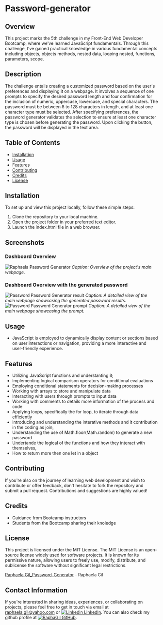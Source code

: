 # Password-generator

## Overview
This project marks the 5th challenge in my Front-End Web Developer Bootcamp, where we've learned JavaScript fundamentals. Through this challenge, I've gained practical knowledge in various fundamental concepts including objects, objects methods, nested data, looping nested, functions, parameters, scope.

## Description
The challenge entails creating a customized password based on the user's preferences and displaying it on a webpage. It involves a sequence of one prompts to specify the desired password length and four confirmation for the inclusion of numeric, uppercase, lowercase, and special characters. The password must be between 8 to 128 characters in length, and at least one character type must be selected. After specifying preferences, the password generator validates the selection to ensure at least one character type is chosen before generating the password. Upon clicking the button, the password will be displayed in the text area.

## Table of Contents
- [Installation](#installation)
- [Usage](#usage)
- [Features](#features)
- [Contributing](#contributing)
- [Credits](#credits)
- [License](#license)

## Installation
To set up and view this project locally, follow these simple steps:

1. Clone the repository to your local machine.
2. Open the project folder in your preferred text editor.
3. Launch the index.html file in a web browser.

## Screenshots
### Dashboard Overview
![Raphaela Password Generator](https://github.com/RaphaGil/Password-generator/assets/128820385/fb255f86-0a67-435f-9748-4d2d6e58d1df)
*Caption: Overview of the project's main webpage.*
### Dashboard Overview with the generated password
![Password Password Generator result](https://github.com/RaphaGil/Password-generator/assets/128820385/42605c87-466a-475e-bc81-3250874fa42d)
*Caption: A detailed view of the main webpage showcasing the generated password results.*
![Password Password Generator prompt](https://github.com/RaphaGil/Password-generator/assets/128820385/940a1c59-d95e-458e-9d1b-f48be6d99bf7)
*Caption: A detailed view of the main webpage showcasing the prompt.*

## Usage
- JavaScript is employed to dynamically display content or sections based on user interactions or navigation, providing a more interactive and user-friendly experience.

## Features
- Utilizing JavaScript functions and understanting it;
- Implementing logical comparison operators for conditional evaluations
- Employing conditional statements for decision-making processes
- Working with arrays to store and manipulate data
- Interacting with users through prompts to input data
- Working with comments to details more information of the process and code
- Applying loops, specifically the for loop, to iterate through data efficiently
- Introducing and understanding the interative methods and it contribution in the coding as join,
- Understanding the use of Math.floor(Math.random) to generate a new password
- Undertande the logical of the functions and how they interact with themselves,
- How to return more then one let in a object


## Contributing
If you're also on the journey of learning web development and wish to contribute or offer feedback, don't hesitate to fork the repository and submit a pull request. Contributions and suggestions are highly valued!

## Credits
- Guidance from Bootcamp instructors
- Students from the Bootcamp sharing their knoledge

## License
This project is licensed under the MIT License. The MIT License is an open-source license widely used for software projects. It is known for its permissive nature, allowing users to freely use, modify, distribute, and sublicense the software without significant legal restrictions.

[Raphaela Gil_Password-Generator](https://raphagil.github.io/Password-generator/) - Raphaela Gil 
## Contact Information
If you're interested in sharing ideas, experiences, or collaborating on projects, please feel free to get in touch via email at raphaela.gil@yahoo.com or [![Linkedin](https://i.stack.imgur.com/gVE0j.png) LinkedIn](https://www.linkedin.com/in/raphaela-do-amaral-gil-0a9bb945/ ). You can also check my github profile at [![RaphaGil](https://i.stack.imgur.com/tskMh.png) GitHub](https://github.com/RaphaGil).
